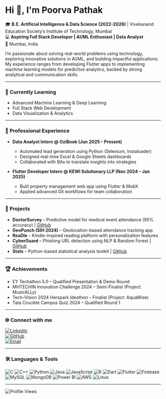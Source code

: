 # Hi 👋, I'm Poorva Pathak

🎓 **B.E. Artificial Intelligence & Data Science (2022-2026)** | Vivekanand Education Society’s Institute of Technology, Mumbai  
💻 **Aspiring Full Stack Developer | AI/ML Enthusiast | Data Analyst**  
📍 Mumbai, India

I’m passionate about solving real-world problems using technology, exploring innovative solutions in AI/ML, and building impactful applications. My experience ranges from developing Flutter apps to implementing machine learning models for predictive analytics, backed by strong analytical and communication skills.

---

### 🌱 Currently Learning
- Advanced Machine Learning & Deep Learning  
- Full Stack Web Development  
- Data Visualization & Analytics

---

### 💼 Professional Experience
- **Data Analyst Intern @ OziBook (Jun 2025 – Present)**  
  - Automated lead generation using Python (Selenium, Instaloader)  
  - Designed real-time Excel & Google Sheets dashboards  
  - Collaborated with BAs to translate insights into strategies  

- **Flutter Developer Intern @ KEWI Solutionary LLP (Nov 2024 – Jan 2025)**  
  - Built property management web app using Flutter & MobX  
  - Applied advanced Git workflows for team collaboration  

---

### 🚀 Projects
- **DoctorSurvey** – Predictive model for medical event attendance (95% accuracy) | [GitHub](https://github.com/poorvapathak/Doctor_Survey.git)  
- **GeoPunch (SIH 2024)** – Geolocation-based attendance tracking app  
- **ReaDle** – Kindle-inspired reading platform with personalization features  
- **CyberGuard** – Phishing URL detection using NLP & Random Forest | [GitHub](https://github.com/poorvapathak/CyberGuard)  
- **Stats** – Python-based statistical analysis toolkit | [GitHub](https://github.com/poorvapathak/Stats.git)  

---

### 🏆 Achievements
- EY Techathon 5.0 – Qualified Presentation & Demo Round  
- MHTECHIN Innovation Challenge 2024 – Semi-Finalist (Project: MusicALLy)  
- Tech-Vision 2024 Herspark Ideathon – Finalist (Project: AquaWise)  
- Tata Crucible Campus Quiz 2024 – Qualified Round 1  

---

### 🌐 Connect with me
[![LinkedIn](https://img.shields.io/badge/LinkedIn-%230077B5.svg?logo=linkedin&logoColor=white)](https://www.linkedin.com/in/poorva-pathak-237528257/)  
[![GitHub](https://img.shields.io/badge/GitHub-%23121011.svg?logo=github&logoColor=white)](https://github.com/poorvapathak)  
[![Email](https://img.shields.io/badge/Email-D14836?logo=gmail&logoColor=white)](mailto:pathakpoorva16@gmail.com)  

---

### 🛠 Languages & Tools
![C](https://img.shields.io/badge/C-%2300599C.svg?style=flat&logo=c&logoColor=white)
![C++](https://img.shields.io/badge/C++-%2300599C.svg?style=flat&logo=c%2B%2B&logoColor=white)
![Python](https://img.shields.io/badge/Python-%2314354C.svg?style=flat&logo=python&logoColor=white)
![Java](https://img.shields.io/badge/Java-%23ED8B00.svg?style=flat&logo=openjdk&logoColor=white)
![JavaScript](https://img.shields.io/badge/JavaScript-%23323330.svg?style=flat&logo=javascript&logoColor=%23F7DF1E)
![R](https://img.shields.io/badge/R-%23276DC3.svg?style=flat&logo=r&logoColor=white)
![Dart](https://img.shields.io/badge/Dart-%230175C2.svg?style=flat&logo=dart&logoColor=white)
![Flutter](https://img.shields.io/badge/Flutter-%2302569B.svg?style=flat&logo=flutter&logoColor=white)
![Firebase](https://img.shields.io/badge/Firebase-%23FFCA28.svg?style=flat&logo=firebase&logoColor=black)
![MySQL](https://img.shields.io/badge/MySQL-%2300f.svg?style=flat&logo=mysql&logoColor=white)
![MongoDB](https://img.shields.io/badge/MongoDB-%234ea94b.svg?style=flat&logo=mongodb&logoColor=white)
![Power BI](https://img.shields.io/badge/Power_BI-F2C811?style=flat&logo=powerbi&logoColor=black)
![AWS](https://img.shields.io/badge/AWS-%23FF9900.svg?style=flat&logo=amazonaws&logoColor=white)
![Linux](https://img.shields.io/badge/Linux-FCC624?style=flat&logo=linux&logoColor=black)

---

![Profile Views](https://komarev.com/ghpvc/?username=poorvapathak&color=blue)
